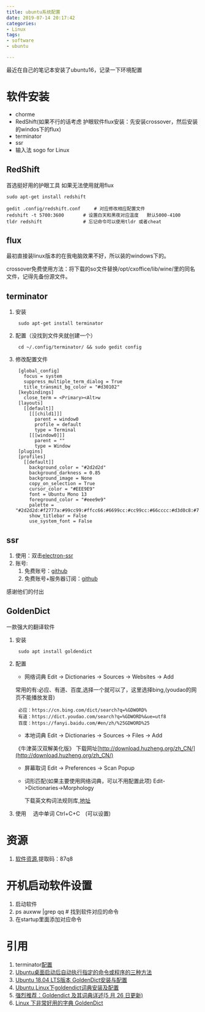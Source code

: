 ```yaml
---
title: ubuntu系统配置
date: 2019-07-14 20:17:42
categories:
- Linux
tags:
- software
- ubuntu

---
```

最近在自己的笔记本安装了ubuntu16，记录一下环境配置

# 软件安装


- chorme
- RedShift(如果不行的话考虑 护眼软件flux安装：先安装crossover，然后安装的windos下的flux)
- terminator
- ssr
- 输入法 sogo for Linux

## RedShift
首选挺好用的护眼工具 如果无法使用就用flux

    sudo apt-get install redshift  
      
    gedit .config/redshift.conf     # 对应修改相应配置文件
    redshift -t 5700:3600       # 设置白天和黑夜对应温度   默认5000-4100
    tldr redshift               # 忘记命令可以使用tldr 或者cheat

## flux

最初直接装linux版本的在我电脑效果不好，所以装的windows下的。

crossover免费使用方法：将下载的so文件替换/opt/cxoffice/lib/wine/里的同名文件，记得先备份源文件。

## terminator

1. 安装

		sudo apt-get install terminator

2. 配置（没找到文件夹就创建一个）

		cd ~/.config/terminator/ && sudo gedit config
3. 修改配置文件

		[global_config]
		  focus = system
		  suppress_multiple_term_dialog = True
		  title_transmit_bg_color = "#d30102"
		[keybindings]
		  close_term = <Primary><Alt>w
		[layouts]
		  [[default]]
		    [[[child1]]]
		      parent = window0
		      profile = default
		      type = Terminal
		    [[[window0]]]
		      parent = ""
		      type = Window
		[plugins]
		[profiles]
		  [[default]]
		    background_color = "#2d2d2d"
		    background_darkness = 0.85
		    background_image = None
		    copy_on_selection = True
		    cursor_color = "#EEE9E9"
		    font = Ubuntu Mono 13
		    foreground_color = "#eee9e9"
		    palette = "#2d2d2d:#f2777a:#99cc99:#ffcc66:#6699cc:#cc99cc:#66cccc:#d3d0c8:#747369:#f2777a:#99cc99:#ffcc66:#6699cc:#cc99cc:#66cccc:#f2f0ec"
		    show_titlebar = False
		    use_system_font = False

## ssr

1. 使用：双击[electron-ssr](https://github.com/qingshuisiyuan/electron-ssr-backup)
2. 账号:
	1. 免费账号：[github](https://github.com/Alvin9999/new-pac/wiki/ss%E5%85%8D%E8%B4%B9%E8%B4%A6%E5%8F%B7)
	2. 免费账号+服务器订阅：[github](https://github.com/the0demiurge/ShadowSocksShare)

感谢他们的付出


## GoldenDict
一款强大的翻译软件
1. 安装

        sudo apt install goldendict
2. 配置
    - 网络词典 Edit -> Dictionaries -> Sources -> Websites -> Add
    
    常用的有:必应、有道、百度,选择一个就可以了，这里选择bing,(youdao的网页不能播放发音)
    
        必应：https://cn.bing.com/dict/search?q=%GDWORD%
        有道：https://dict.youdao.com/search?q=%GDWORD%&ue=utf8
        百度：https://fanyi.baidu.com/#en/zh/%25GDWORD%25      
    - 本地词典 Edit -> Dictionaries -> Sources -> Files -> Add
    
    《牛津英汉双解美化版》 下载网址[http://download.huzheng.org/zh_CN/](http://download.huzheng.org/zh_CN/)
    - 屏幕取词 Edit -> Preferences -> Scan Popup
    - 词形匹配(如果主要使用网络词典，可以不用配置此项) Edit->Dictionaries->Morphology  
    
        下载英文构词法规则库,[地址](https://sourceforge.net/projects/goldendict/files/better%20morphologies/1.0/)
3. 使用　
    选中单词 Ctrl+C+C　(可以设置)        
          
    
        

# 资源

1. [软件资源](https://pan.baidu.com/s/1B4lO9MiZVEqehld8ffoeFg),提取码：87q8

# 开机启动软件设置
1. 启动软件
2. ps auxww |grep qq    # 找到软件对应的命令
3. 在startup里面添加对应命令

# 引用
1. terminator[配置](https://blog.csdn.net/ipatient/article/details/51547658)
2. [Ubuntu桌面启动后自动执行指定的命令或程序的三种方法](https://blog.csdn.net/davidhzq/article/details/102725116)
3. [Ubuntu 18.04 LTS版本 GoldenDict安装与配置](https://www.cnblogs.com/creasing/p/11333728.html)
4. [Ubuntu,Linux下goldendict词典安装及配置](https://blog.csdn.net/www_helloworld_com/article/details/85019862)
5. [强烈推荐：Goldendict 及其词典详述(5 月 26 日更新)](https://forum.ubuntu.org.cn/viewtopic.php?f=95&t=265588)
6. [Linux 下非常好用的字典 GoldenDict](http://einverne.github.io/post/2018/08/goldendict.html)

